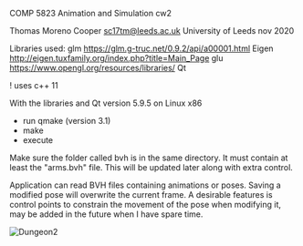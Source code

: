 COMP 5823 Animation and Simulation cw2

Thomas Moreno Cooper sc17tm@leeds.ac.uk
University of Leeds 
nov 2020

Libraries used:
glm
https://glm.g-truc.net/0.9.2/api/a00001.html
Eigen
http://eigen.tuxfamily.org/index.php?title=Main_Page
glu
https://www.opengl.org/resources/libraries/
Qt

! uses c++ 11 

With the libraries and Qt version 5.9.5 on Linux x86
- run qmake (version 3.1)
- make
- execute

Make sure the folder called bvh is in the same directory. It must contain at least the "arms.bvh" file. This will be updated later along with extra control.

Application can read BVH files containing animations or poses. Saving a modified pose will overwrite the current frame. A desirable features is control points to constrain the movement of the pose when modifying it, may be added in the future when I have spare time.

![Dungeon2](https://media.giphy.com/media/sH9Cq1mNDGGmPt0iUl/giphy.gif)
